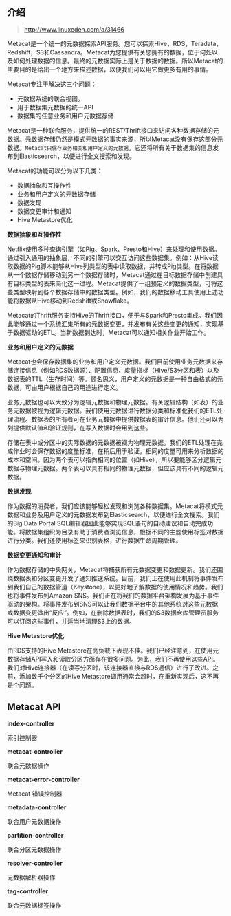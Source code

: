 
## 介绍

> http://www.linuxeden.com/a/31466

Metacat是一个统一的元数据探索API服务。您可以探索Hive，RDS，Teradata，Redshift，S3和Cassandra。Metacat为您提供有关您拥有的数据，位于何处以及如何处理数据的信息。最终的元数据实际上是关于数据的数据。所以Metacat的主要目的是给出一个地方来描述数据，以便我们可以用它做更多有用的事情。

Metacat专注于解决这三个问题：

- 元数据系统的联合视图。
- 用于数据集元数据的统一API
- 数据集的任意业务和用户元数据存储

Metacat是一种联合服务，提供统一的REST/Thrift接口来访问各种数据存储的元数据。元数据存储仍然是模式元数据的事实来源，所以Metacat没有保存这部分元数据。`Metacat只保存业务相关和用户定义的元数据`。它还将所有关于数据集的信息发布到Elasticsearch，以便进行全文搜索和发现。

Metacat的功能可以分为以下几类：

- 数据抽象和互操作性
- 业务和用户定义的元数据存储
- 数据发现
- 数据变更审计和通知
- Hive Metastore优化

**数据抽象和互操作性**

Netflix使用多种查询引擎（如Pig、Spark、Presto和Hive）来处理和使用数据。通过引入通用的抽象层，不同的引擎可以交互访问这些数据集。例如：从Hive读取数据的Pig脚本能够从Hive列类型的表中读取数据，并转成Pig类型。在将数据从一个数据存储移动到另一个数据存储时，Metacat通过在目标数据存储中创建具有目标类型的表来简化这一过程。Metacat提供了一组预定义的数据类型，可将这些类型映射到各个数据存储中的数据类型。例如，我们的数据移动工具使用上述功能将数据从Hive移动到Redshift或Snowflake。

Metacat的Thrift服务支持Hive的Thrift接口，便于与Spark和Presto集成。我们因此能够通过一个系统汇集所有的元数据变更，并发布有关这些变更的通知，实现基于数据驱动的ETL。当新数据到达时，Metacat可以通知相关作业开始工作。

**业务和用户定义的元数据**

Metacat也会保存数据集的业务和用户定义元数据。我们目前使用业务元数据来存储连接信息（例如RDS数据源）、配置信息、度量指标（Hive/S3分区和表）以及数据表的TTL（生存时间）等。顾名思义，用户定义的元数据是一种自由格式的元数据，可由用户根据自己的用途进行定义。

业务元数据也可以大致分为逻辑元数据和物理元数据。有关逻辑结构（如表）的业务元数据被视为逻辑元数据。我们使用元数据进行数据分类和标准化我们的ETL处理流程。数据表的所有者可在业务元数据中提供数据表的审计信息。他们还可以为列提供默认值和验证规则，在写入数据时会用到这些。

存储在表中或分区中的实际数据的元数据被视为物理元数据。我们的ETL处理在完成作业时会保存数据的度量标准，在稍后用于验证。相同的度量可用来分析数据的成本和空间。因为两个表可以指向相同的位置（如Hive），所以要能够区分逻辑元数据与物理元数据。两个表可以具有相同的物理元数据，但应该具有不同的逻辑元数据。

**数据发现**

作为数据的消费者，我们应该能够轻松发现和浏览各种数据集。Metacat将模式元数据和业务及用户定义的元数据发布到Elasticsearch，以便进行全文搜索。我们的Big Data Portal SQL编辑器因此能够实现SQL语句的自动建议和自动完成功能。将数据集组织为目录有助于消费者浏览信息，根据不同的主题使用标签对数据进行分类。我们还使用标签来识别表格，进行数据生命周期管理。

**数据变更通知和审计**

作为数据存储的中央网关，Metacat将捕获所有元数据变更和数据更新。我们还围绕数据表和分区变更开发了通知推送系统。目前，我们正在使用此机制将事件发布到我们自己的数据管道（Keystone），以更好地了解数据的使用情况和趋势。我们也将事件发布到Amazon SNS。我们正在将我们的数据平台架构发展为基于事件驱动的架构。将事件发布到SNS可以让我们数据平台中的其他系统对这些元数据或数据变更做出“反应”。例如，在删除数据表时，我们的S3数据仓库管理员服务可以订阅这些事件，并适当地清理S3上的数据。

**Hive Metastore优化**

由RDS支持的Hive Metastore在高负载下表现不佳。我们已经注意到，在使用元数据存储API写入和读取分区方面存在很多问题。为此，我们不再使用这些API。我们对Hive连接器（在读写分区时，该连接器直接与RDS通信）进行了改进。之前，添加数千个分区的Hive Metastore调用通常会超时，在重新实现后，这不再是个问题。


## Metacat API

**index-controller**

索引控制器

**metacat-controller** 

联合元数据操作

**metacat-error-controller**

Metacat 错误控制器

**metadata-controller** 

联合用户元数据操作

**partition-controller** 

联合分区元数据操作

**resolver-controller** 

元数据解析器操作

**tag-controller** 

联合元数据标签操作